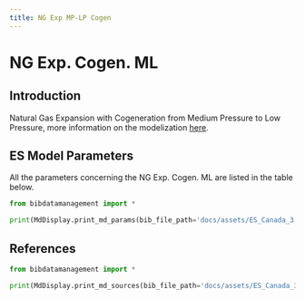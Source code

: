 ```yaml
---
title: NG Exp MP-LP Cogen
---
```


# NG Exp. Cogen. ML

## Introduction

Natural Gas Expansion with Cogeneration from Medium Pressure to Low Pressure, more information on the
modelization [here](https://gitlab.com/ipese/on-the-role-of-energy-infrastructure-in-the-energy-transition/-/tree/main/03_Infrastructure-Documentation/02_Gas-Infrastructure?ref_type=heads).

## ES Model Parameters

All the parameters concerning the NG Exp. Cogen. ML are listed in the table
below.

```python exec="on"
from bibdatamanagement import *

print(MdDisplay.print_md_params(bib_file_path='docs/assets/ES_Canada_3.bib', filter_entry='NG_EXP_ML_COGEN'))
```

## References

```python exec="on"
from bibdatamanagement import *

print(MdDisplay.print_md_sources(bib_file_path='docs/assets/ES_Canada_3.bib', filter_entry='NG_EXP_ML_COGEN'))
```
